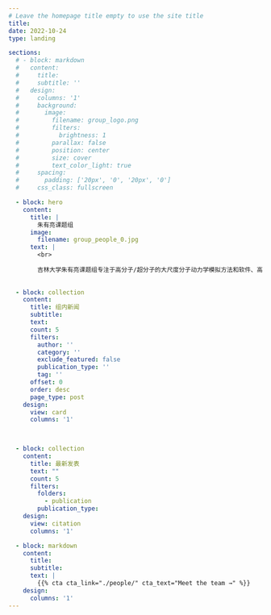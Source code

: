 ```yaml
---
# Leave the homepage title empty to use the site title
title:
date: 2022-10-24
type: landing

sections:
  # - block: markdown
  #   content:
  #     title:
  #     subtitle: ''
  #   design:
  #     columns: '1'
  #     background:
  #       image: 
  #         filename: group_logo.png
  #         filters:
  #           brightness: 1
  #         parallax: false
  #         position: center
  #         size: cover
  #         text_color_light: true
  #     spacing:
  #       padding: ['20px', '0', '20px', '0']
  #     css_class: fullscreen

  - block: hero
    content:
      title: |
        朱有亮课题组
      image:
        filename: group_people_0.jpg
      text: |
        <br>
        
        吉林大学朱有亮课题组专注于高分子/超分子的大尺度分子动力学模拟方法和软件、高分子材料力学性能的分子机理、共价有机框架的生长动力学等领域的研究。自主研发了分子动力学模拟软件GALAMOST (GPU-Accelerated Large-Scale Molecular Simulation Toolkit) 和 PYGAMD (Python GPU-Accelerated Molecular Dynamics Software)并取得了一系列重要应用，软件应用成果已经在science等国际著名期刊发表论文超过200篇。
        
  
  - block: collection
    content:
      title: 组内新闻
      subtitle:
      text:
      count: 5
      filters:
        author: ''
        category: ''
        exclude_featured: false
        publication_type: ''
        tag: ''
      offset: 0
      order: desc
      page_type: post
    design:
      view: card
      columns: '1'
  


  - block: collection
    content:
      title: 最新发表
      text: ""
      count: 5
      filters:
        folders:
          - publication
        publication_type: 
    design:
      view: citation
      columns: '1'

  - block: markdown
    content:
      title:
      subtitle:
      text: |
        {{% cta cta_link="./people/" cta_text="Meet the team →" %}}
    design:
      columns: '1'
---
```


